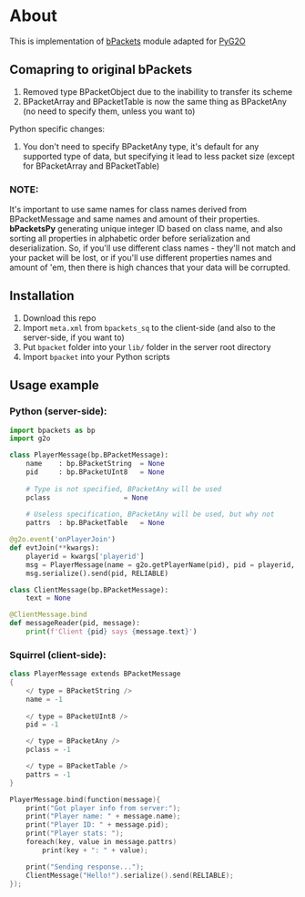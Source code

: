 
# About

This is implementation of [bPackets](https://gitlab.com/bcore1/bpackets) module adapted for [PyG2O](https://github.com/AURUMVORXX/PyG2O)
## Comapring to original bPackets
1. Removed type BPacketObject due to the inabillity to transfer its scheme
2. BPacketArray and BPacketTable is now the same thing as BPacketAny (no need to specify them, unless you want to)

Python specific changes:
1. You don't need to specify BPacketAny type, it's default for any supported type of data, but specifying it lead to less packet size (except for BPacketArray and BPacketTable)

### NOTE:
It's important to use same names for class names derived from BPacketMessage and same names and amount of their properties. 
**bPacketsPy** generating unique integer ID based on class name, and also sorting all properties in alphabetic order before serialization and deserialization. So, if you'll use different class names - they'll not match and your packet will be lost, or if you'll use different properties names and amount of 'em, then there is high chances that your data will be corrupted.
## Installation
1. Download this repo
2. Import `meta.xml` from `bpackets_sq` to the client-side (and also to the server-side, if you want to)
3. Put `bpacket` folder into your `lib/` folder in the server root directory
4. Import `bpacket` into your Python scripts
## Usage example
### Python (server-side):
```python
import bpackets as bp
import g2o

class PlayerMessage(bp.BPacketMessage):
	name 	: bp.BPacketString 	= None
	pid 	: bp.BPacketUInt8 	= None
	
	# Type is not specified, BPacketAny will be used
	pclass 			        = None
	
	# Useless specification, BPacketAny will be used, but why not
	pattrs	: bp.BPacketTable 	= None

@g2o.event('onPlayerJoin')
def evtJoin(**kwargs):
	playerid = kwargs['playerid']
	msg = PlayerMessage(name = g2o.getPlayerName(pid), pid = playerid, pattrs = {'hp': 40, 'str': 500})
	msg.serialize().send(pid, RELIABLE)

class ClientMessage(bp.BPacketMessage):
	text = None

@ClientMessage.bind
def messageReader(pid, message):
	print(f'Client {pid} says {message.text}')
```

### Squirrel (client-side):
```cpp
class PlayerMessage extends BPacketMessage
{
	</ type = BPacketString />
	name = -1
	
	</ type = BPacketUInt8 />
	pid = -1

	</ type = BPacketAny />
	pclass = -1

	</ type = BPacketTable />
	pattrs = -1
}

PlayerMessage.bind(function(message){
	print("Got player info from server:");
	print("Player name: " + message.name);
	print("Player ID: " + message.pid);
	print("Player stats: ");
	foreach(key, value in message.pattrs)
		print(key + ": " + value);

	print("Sending response...");
	ClientMessage("Hello!").serialize().send(RELIABLE);
});
```
